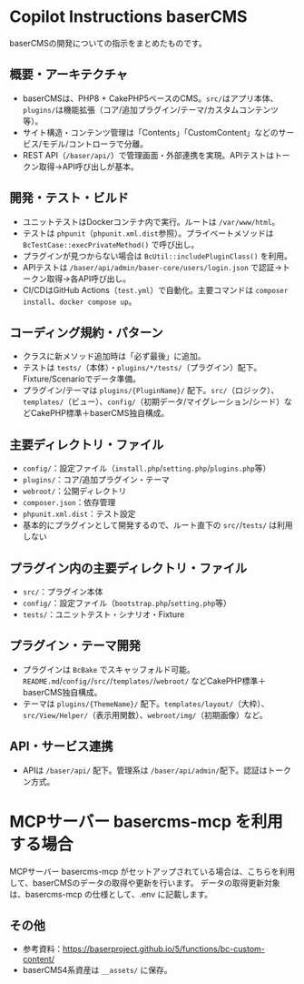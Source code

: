 # Copilot Instructions baserCMS
baserCMSの開発についての指示をまとめたものです。

## 概要・アーキテクチャ
- baserCMSは、PHP8 + CakePHP5ベースのCMS。`src/`はアプリ本体、`plugins/`は機能拡張（コア/追加プラグイン/テーマ/カスタムコンテンツ等）。
- サイト構造・コンテンツ管理は「Contents」「CustomContent」などのサービス/モデル/コントローラで分離。
- REST API（`/baser/api/`）で管理画面・外部連携を実現。APIテストはトークン取得→API呼び出しが基本。

## 開発・テスト・ビルド
- ユニットテストはDockerコンテナ内で実行。ルートは `/var/www/html`。
- テストは `phpunit`（`phpunit.xml.dist`参照）。プライベートメソッドは `BcTestCase::execPrivateMethod()` で呼び出し。
- プラグインが見つからない場合は `BcUtil::includePluginClass()` を利用。
- APIテストは `/baser/api/admin/baser-core/users/login.json` で認証→トークン取得→各API呼び出し。
- CI/CDはGitHub Actions（`test.yml`）で自動化。主要コマンドは `composer install`、`docker compose up`。

## コーディング規約・パターン
- クラスに新メソッド追加時は「必ず最後」に追加。
- テストは `tests/`（本体）・`plugins/*/tests/`（プラグイン）配下。Fixture/Scenarioでデータ準備。
- プラグイン/テーマは `plugins/{PluginName}/` 配下。`src/`（ロジック）、`templates/`（ビュー）、`config/`（初期データ/マイグレーション/シード）などCakePHP標準＋baserCMS独自構成。

## 主要ディレクトリ・ファイル
- `config/`：設定ファイル（`install.php`/`setting.php`/`plugins.php`等）
- `plugins/`：コア/追加プラグイン・テーマ
- `webroot/`：公開ディレクトリ
- `composer.json`：依存管理
- `phpunit.xml.dist`：テスト設定
- 基本的にプラグインとして開発するので、ルート直下の `src/`/`tests/` は利用しない

## プラグイン内の主要ディレクトリ・ファイル
- `src/`：プラグイン本体
- `config/`：設定ファイル（`bootstrap.php`/`setting.php`等）
- `tests/`：ユニットテスト・シナリオ・Fixture

## プラグイン・テーマ開発
- プラグインは `BcBake` でスキャッフォルド可能。`README.md`/`config/`/`src/`/`templates/`/`webroot/` などCakePHP標準＋baserCMS独自構成。
- テーマは `plugins/{ThemeName}/` 配下。`templates/layout/`（大枠）、`src/View/Helper/`（表示用関数）、`webroot/img/`（初期画像）など。

## API・サービス連携
- APIは `/baser/api/` 配下。管理系は `/baser/api/admin/`配下。認証はトークン方式。

# MCPサーバー basercms-mcp を利用する場合
MCPサーバー basercms-mcp がセットアップされている場合は、こちらを利用して、baserCMSのデータの取得や更新を行います。
データの取得更新対象は、basercms-mcp の仕様として、.env に記載します。

## その他
- 参考資料：https://baserproject.github.io/5/functions/bc-custom-content/
- baserCMS4系資産は `__assets/` に保存。






